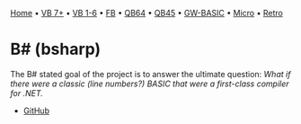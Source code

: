 [Home](https://gotbasic.com) • [VB 7+](vb.md) • [VB 1-6](vb6.md) • [FB](freebasic.md) • [QB64](qb64.md) • [QB45](qb.md) • [GW-BASIC](gw-basic.md) • [Micro](micro.md) • [Retro](retro.md)

# B# (bsharp)

The B# stated goal of the project is to answer the ultimate question: *What if there were a classic (line numbers?) BASIC that were a first-class compiler for .NET.*

- [GitHub](https://github.com/DualBrain/bsharp)
